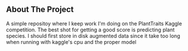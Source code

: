 
<!-- PlantTraits competition -->
## About The Project

A simple repositoy where I keep work I'm doing on the PlantTraits Kaggle competition. The best shot for getting a good score is predicting plant species. I should first store in disk augmented data since it take too long when running with kaggle's cpu and the proper model   
